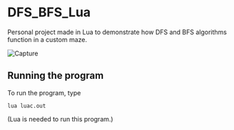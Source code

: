 # DFS_BFS_Lua
Personal project made in Lua to demonstrate how DFS and BFS algorithms function 
in a custom maze.

![Capture](https://user-images.githubusercontent.com/116435386/211218253-03ab52e8-5034-409e-bca3-94d9cbeca48a.JPG)

## Running the program
To run the program, type
```
lua luac.out
```
(Lua is needed to run this program.)
